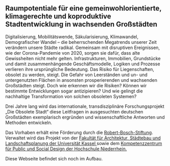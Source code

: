 ## Raumpotentiale für eine gemeinwohlorientierte, klimagerechte und koproduktive Stadtentwicklung in wachsenden Großstädten

Digitalisierung, Mobilitätswende, Säkularisierung, Klimawandel, Demografischer Wandel –	die beherrschenden Megatrends unserer Zeit verändern unsere Städte radikal. Gemeinsam mit disruptiven Ereignissen, wie der Corona-Pandemie von 2020, sorgen sie dafür, dass alte Gewissheiten nicht mehr gelten. Infrastrukturen, Immobilien, Grundstücke und damit zusammenhängende Geschäftsmodelle, Logiken und Prozesse verlieren ihre ursprüngliche Bedeutung. Das Risiko für Liegenschaften, obsolet zu werden, steigt. Die Gefahr von Leerständen und un- und untergenutzten Flächen in ansonsten prosperierenden und wachsenden Großstädten steigt. Doch wie erkennen wir die Risiken? Können wir bestimmte Entwicklungen sogar antizipieren? Und wie gelingt die nachhaltige Transformation von solchen obsoleten Systemen?

Drei Jahre lang wird das internationale, transdisziplinäre Forschungsprojekt „Die Obsolete Stadt“ diese Leitfragen in ausgesuchten deutschen Großstädten exemplarisch ergründen und wissenschaftliche Antworten und Methoden entwickeln. 
		
Das Vorhaben erhält eine Förderung durch die <a href="https://www.bosch-stiftung.de/de" target="_blank">Robert-Bosch-Stiftung</a>. Verwaltet wird das Projekt von der <a href="https://www.uni-kassel.de/fb06/" target="_blank"> Fakultät für Architektur, Städtebau und Landschaftsplanung der Universität Kassel </a> sowie dem <a href="https://sound.hs-niederrhein.de" target="_blank">Kompetenzzentrum für Public und Social Design der Hochschule Niederrhein.</a>
	
Diese Webseite befindet sich noch im Aufbau.
